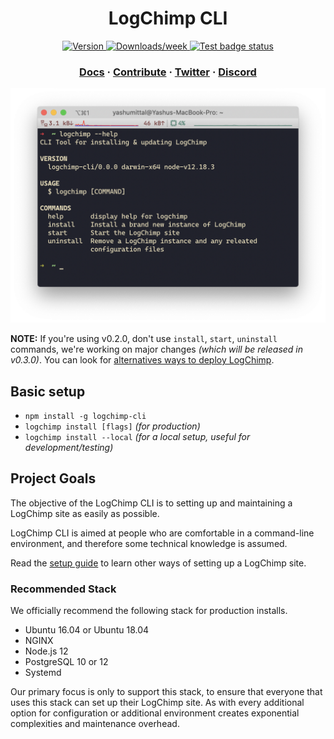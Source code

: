 <h1 align="center">
  LogChimp CLI
</h1>

<p align="center">
  <a href="https://npmjs.org/package/logchimp-cli">
    <img src="https://img.shields.io/npm/v/logchimp-cli.svg" alt="Version" />
  </a>
  <a href="https://npmjs.org/package/logchimp-cli">
    <img src="https://img.shields.io/npm/dw/logchimp-cli.svg" alt="Downloads/week" />
  </a>
  <a href="https://github.com/logchimp/logchimp-cli/actions?query=workflow%3ATest">
    <img src="https://github.com/logchimp/logchimp-cli/workflows/Test/badge.svg" alt="Test badge status" />
  </a>
</p>

<h3 align="center">
  <a href="https://logchimp.codecarrot.net/docs/install/cli/">Docs</a>
  <span> · </span>
  <a href="./CONTRIBUTING.md">Contribute</a>
  <span> · </span>
  <a href="https://twitter.com/logchimp">Twitter</a>
  <span> · </span>
  <a href="https://discord.gg/A7mztcC">Discord</a>
</h3>

<p align="center">
	<a href="https://logchimp.codecarrot.net/">
		<img src="./images/screnshot-of-logchimp-help-command.png" alt="screnshot of logchimp help command" width="600" />
	</a>
</p>

**NOTE:** If you're using v0.2.0, don't use `install`, `start`, `uninstall` commands, we're working on major changes _(which will be released in v0.3.0)_. You can look for [alternatives ways to deploy LogChimp](https://logchimp.codecarrot.net/docs/install).

## Basic setup

* `npm install -g logchimp-cli`
* `logchimp install [flags]` _(for production)_
* `logchimp install --local` _(for a local setup, useful for development/testing)_

## Project Goals

The objective of the LogChimp CLI is to setting up and maintaining a LogChimp site as easily as possible.

LogChimp CLI is aimed at people who are comfortable in a command-line environment, and therefore some technical knowledge is assumed.

Read the [setup guide](https://logchimp.codecarrot.net/docs/install/) to learn other ways of setting up a LogChimp site.

### Recommended Stack

We officially recommend the following stack for production installs.

* Ubuntu 16.04 or Ubuntu 18.04
* NGINX
* Node.js 12
* PostgreSQL 10 or 12
* Systemd

Our primary focus is only to support this stack, to ensure that everyone that uses this stack can set up their LogChimp site. As with every additional option for configuration or additional environment creates exponential complexities and maintenance overhead.
